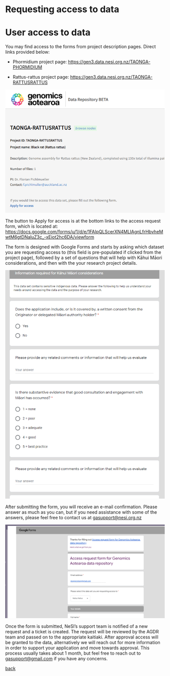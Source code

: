 # Requesting access to data

# User access to data

You may find access to the forms from project description pages. Direct links provided below:

- Phormidium project page: https://gen3.data.nesi.org.nz/TAONGA-PHORMIDIUM

- Rattus-rattus project page: https://gen3.data.nesi.org.nz/TAONGA-RATTUSRATTUS

![Alt text](../assets/images/request1.png)

The button to Apply for access is at the bottom links to the access request form, which is located at: https://docs.google.com/forms/u/1/d/e/1FAIpQLScerXN4MLIAgnLfrHbvheMwtM6gtDNaluZ3c_-xEiot2hc6DA/viewform

The form is designed with Google Forms and starts by asking which dataset you are requesting access to (this field is pre-populated if clicked from the project page), followed by a set of questions that will help with Kāhui Māori considerations, and then with the your research project details.

![Alt text](../assets/images/request2.png)

After submitting the form, you will receive an e-mail confirmation. Please answer as much as you can, but if you need assistance with some of the answers, please feel free to contact us at gasupport@nesi.org.nz

![Alt text](../assets/images/request3.png)

Once the form is submitted, NeSI’s support team is notified of a new request and a ticket is created. The request will be reviewed by the AGDR team and passed on to the appropriate kaitiaki. After approval access will be granted to the data, alternatively we will reach out for more information in order to support your application and move towards approval. This process usually takes about 1 month, but feel free to reach out to gasupport@gmail.com if you have any concerns.

[back](index.md)